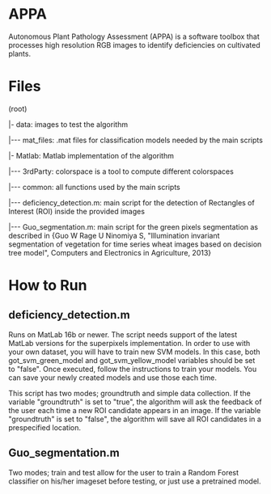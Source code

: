 # APPA
Autonomous Plant Pathology Assessment (APPA) is a software toolbox that processes high resolution RGB images to identify deficiencies on cultivated plants.

# Files
(root)

|- data: images to test the algorithm

|--- mat_files: .mat files for classification models needed by the main scripts

|- Matlab: Matlab implementation of the algorithm

|--- 3rdParty: colorspace is a tool to compute different colorspaces

|--- common: all functions used by the main scripts

|--- deficiency_detection.m: main script for the detection of Rectangles of Interest (ROI) inside the provided images

|--- Guo_segmentation.m: main script for the green pixels segmentation as described in {Guo W Rage U Ninomiya S, "Illumination 
invariant segmentation of vegetation for time series wheat images based on decision tree model", Computers and Electronics in Agriculture, 2013}

# How to Run
## deficiency_detection.m
Runs on MatLab 16b or newer. The script needs support of the latest MatLab versions for the superpixels implementation.
In order to use with your own dataset, you will have to train new SVM models. In this case, both got_svm_green_model and got_svm_yellow_model variables should be set to "false". Once executed, follow the instructions to train your models. You can save your newly created models and use those each time.

This script has two modes; groundtruth and simple data collection. If the variable "groundtruth" is set to "true", the algorithm will ask the feedback of the user each time a new ROI candidate appears in an image.
If the variable "groundtruth" is set to "false", the algorithm will save all ROI candidates in a prespecified location.

## Guo_segmentation.m
Two modes; train and test allow for the user to train a Random Forest classifier on his/her imageset before testing, or just use a pretrained model.
